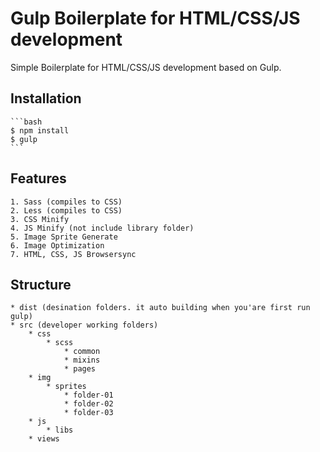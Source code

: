 # Gulp Boilerplate for HTML/CSS/JS development
Simple Boilerplate for HTML/CSS/JS development based on Gulp.

## Installation
    ```bash
    $ npm install
    $ gulp
    ```

## Features
    1. Sass (compiles to CSS)
    2. Less (compiles to CSS)
    3. CSS Minify
    4. JS Minify (not include library folder)
    5. Image Sprite Generate
    6. Image Optimization
    7. HTML, CSS, JS Browsersync

## Structure
    * dist (desination folders. it auto building when you'are first run gulp)
    * src (developer working folders)
        * css
            * scss
                * common
                * mixins
                * pages
        * img
            * sprites
                * folder-01
                * folder-02
                * folder-03
        * js
            * libs
        * views